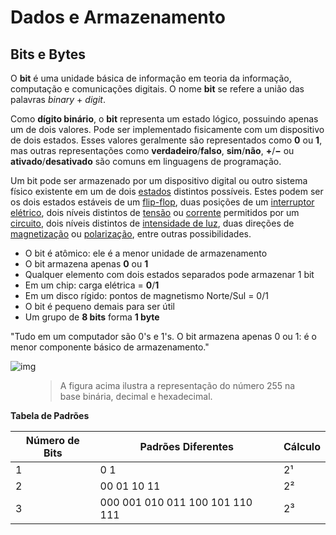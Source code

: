 # Dados e Armazenamento

## Bits e Bytes

O **bit** é uma unidade básica de informação em teoria da informação, computação e comunicações digitais. O nome **bit** se refere a união das palavras *binary* + *digit*.

Como **dígito binário**, o **bit** representa um estado lógico, possuindo apenas um de dois valores. Pode ser implementado fisicamente com um dispositivo de dois estados. Esses valores geralmente são representados como **0** ou **1**, mas outras representações como **verdadeiro**/**falso**, **sim**/**não**, **+**/**−** ou **ativado**/**desativado** são comuns em linguagens de programação.

Um bit pode ser armazenado por um dispositivo digital ou outro sistema físico existente em um de dois [estados](https://en.wikipedia.org/wiki/State_(computer_science)) distintos possíveis. Estes podem ser os dois estados estáveis de um [flip-flop](https://en.wikipedia.org/wiki/Flip-flop_(electronics)), duas posições de um [interruptor elétrico](https://en.wikipedia.org/wiki/Switch), dois níveis distintos de [tensão](https://en.wikipedia.org/wiki/Voltage) ou [corrente](https://en.wikipedia.org/wiki/Electric_current) permitidos por um [circuito](https://en.wikipedia.org/wiki/Electrical_network), dois níveis distintos de [intensidade de luz](https://en.wikipedia.org/wiki/Irradiance), duas direções de [magnetização](https://en.wikipedia.org/wiki/Magnetism) ou [polarização](https://en.wikipedia.org/wiki/Electrical_polarity), entre outras possibilidades.

- O bit é atômico: ele é a menor unidade de armazenamento
- O bit armazena apenas **0** ou **1**
- Qualquer elemento com dois estados separados pode armazenar 1 bit
- Em um chip: carga elétrica = **0**/**1**
- Em um disco rígido: pontos de magnetismo Norte/Sul = 0/1
- O bit é pequeno demais para ser útil
- Um grupo de **8 bits** forma **1 byte**

"Tudo em um computador são 0's e 1's. O bit armazena apenas 0 ou 1: é o menor componente básico de armazenamento."

![img](https://i.ibb.co/z8NLHyX/Bits-Bytes.png)

<figure>
    <blockquote>
        <p>A figura acima ilustra a representação do número 255 na base binária, decimal e hexadecimal.</p>
    </blockquote>
</figure>

**Tabela de Padrões**

| Número de Bits  | Padrões Diferentes  | Cálculo  |
|---|---|---|
| 1  | 0 1  | 2¹  |
| 2  | 00 01 10 11  | 2²  |
| 3  | 000 001 010 011 100 101 110 111  | 2³ |